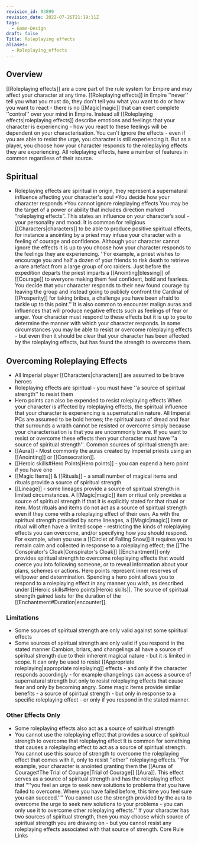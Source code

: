 ```yaml
---
revision_id: 93899
revision_date: 2022-07-26T21:19:11Z
tags:
  - Game-Design
draft: false
Title: Roleplaying effects
aliases:
  - Roleplaying_effects
---
```

## Overview
[[Roleplaying effects]] are a core part of the rule system for Empire and may affect your character at any time. [[Roleplaying effects]] in Empire ''never'' tell you what you must do, they don't tell you what you want to do or how you want to react - there is no [[Magic|magic]] that can exert complete ''control'' over your mind in Empire.
Instead all [[Roleplaying effects|roleplaying effects]] describe emotions and feelings that your character is experiencing - how you react to these feelings will be dependent on your characterisation. You can't ignore the effects - even if you are able to resist the urge, you character is still experiencing it. But as a player, you choose how your character responds to the roleplaying effects they are experiencing.
All roleplaying effects, have a number of features in common regardless of their source.
## Spiritual
* Roleplaying effects are spiritual in origin, they represent a supernatural influence affecting your character's soul
*You decide how your character responds
*You cannot ignore roleplaying effects
You may be the target of a power or ability that includes direction marked “roleplaying effects”. This states an influence on your character’s soul - your personality and mood. It is common for religious [[Characters|characters]] to be able to produce positive spiritual effects, for instance a anointing by a priest may infuse your character with a feeling of courage and confidence. Although your character cannot ignore the effects it is up to you choose how your character responds to the feelings they are experiencing.
''For example, a priest wishes to encourage you and half a dozen of your friends to risk death to retrieve a rare artefact from a large group of orc raiders. Just before the expedition departs the priest imparts a [[Anointing|blessing]] of [[Courage]] to everyone making them feel confident, bold and fearless. You decide that your character responds to their new found courage by leaving the group and instead going to publicly confront the Cardinal of [[Prosperity]] for taking bribes, a challenge you have been afraid to tackle up to this point.''
It is also common to encounter malign auras and influences that will produce negative effects such as feelings of fear or anger. Your character must respond to these effects but it is up to you to determine the manner with which your character responds. In some circumstances you may be able to resist or overcome roleplaying effects - but even then it should be clear that your character has been affected by the roleplaying effects, but has found the strength to overcome them.
## Overcoming Roleplaying Effects
* All Imperial player [[Characters|characters]] are assumed to be brave heroes
* Roleplaying effects are spiritual - you must have ''a source of spiritual strength'' to resist them
* Hero points can also be expended to resist roleplaying effects
When your character is affected by roleplaying effects, the spiritual influence that your character is experiencing is supernatural in nature. All Imperial PCs are assumed to be bold heroes; the spiritual aura of dread and fear that surrounds a wraith cannot be resisted or overcome simply because your characterisation is that you are uncommonly brave. If you want to resist or overcome these effects then your character must have ''a source of spiritual strength''.
Common sources of spiritual strength are:
* [[Aura]] - Most commonly the auras created by Imperial priests using an [[Anointing]] or [[Consecration]].
* [[Heroic skills#Hero Points|Hero points]] - you can expend a hero point if you have one
* [[Magic Items]] & [[Rituals]] - a small number of magical items and rituals provide a source of spiritual strength
* [[Lineage]] - some lineages provide a source of spiritual strength in limited circumstances.
A [[Magic|magic]] item or ritual only provides a source of spiritual strength if that it is explicitly stated for that ritual or item. Most rituals and items do not act as a source of spiritual strength even if they come with a roleplaying effect of their own. As with the spiritual strength provided by some lineages, a [[Magic|magic]] item or ritual will often have a limited scope - restricting the kinds of roleplaying effects you can overcome, and/or specifying how you should respond. For example, when you use a [[Circlet of Falling Snow]] it requires you to remain calm and collected in response to a roleplaying effect; the [[The Conspirator's Cloak|Conspirator's Cloak]] [[Enchantment]] only provides spiritual strength to overcome roleplaying effects that would coerce you into following someone, or to reveal information about your plans, schemes or actions.
Hero points represent inner reserves of willpower and determination. Spending a hero point allows you to respond to a roleplaying effect in any manner you wish, as described under [[Heroic skills#Hero points|Heroic skills]]. The source of spiritual strength gained lasts for the duration of the [[Enchantment#Duration|encounter]].
### Limitations
* Some sources of spiritual strength are only valid against some spiritual effects
* Some sources of spiritual strength are only valid if you respond in the stated manner
Cambion, briars, and changelings all have a source of spiritual strength due to their inherent magical nature - but it is limited in scope. It can only be used to resist [[Appropriate roleplaying|appropriate roleplaying]] effects - and only if the character responds accordingly - for example changelings can access a source of supernatural strength but only to resist roleplaying effects that cause fear and only by becoming angry.
Some magic items provide similar benefits - a source of spiritual strength - but only in response to a specific roleplaying effect - or only if you respond in the stated manner.
### Other Effects Only
* Some roleplaying effects also act as a source of spiritual strength
* You cannot use the roleplaying effect that provides a source of spiritual strength to overcome that roleplaying effect
It is common for something that causes a roleplaying effect to act as a source of spiritual strength. You cannot use this source of strength to overcome the roleplaying effect that comes with it, only to resist ''other'' roleplaying effects.
''For example, your character is anointed granting them the [[Auras of Courage#The Trial of Courage|Trial of Courage]] [[Aura]]. This effect serves as a source of spiritual strength and has the roleplaying effect that "''you feel an urge to seek new solutions to problems that you have failed to overcome. Where you have failed before, this time you feel sure you can succeed.''" You cannot use the strength provided by the aura to overcome the urge to seek new solutions to your problems - you can only use it to overcome other roleplaying effects.''
If your character has two sources of spiritual strength, then you may choose which source of spiritual strength you are drawing on - but you cannot resist any roleplaying effects associated with that source of strength.
Core Rule Links